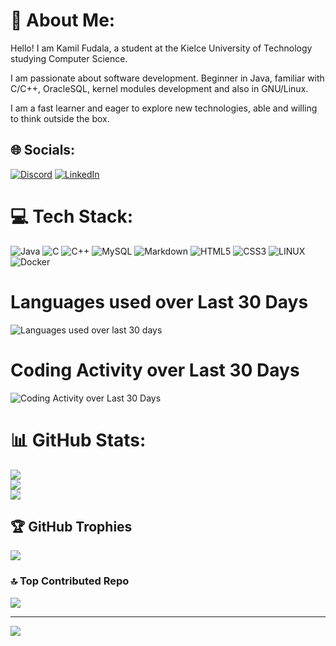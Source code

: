 # 💫 About Me:
Hello! I am Kamil Fudala, a student at the Kielce University of Technology studying Computer Science. 

I am passionate about software development. Beginner in Java, familiar with C/C++, OracleSQL, kernel modules development and also in GNU/Linux.

I am a fast learner and eager to explore new technologies, able and willing to think outside the box.

## 🌐 Socials:
[![Discord](https://img.shields.io/badge/Discord-%237289DA.svg?logo=discord&logoColor=white)](https://discord.gg/freakyf) [![LinkedIn](https://img.shields.io/badge/LinkedIn-%230077B5.svg?logo=linkedin&logoColor=white)](https://linkedin.com/in/kamil-fudala) 

# 💻 Tech Stack:
![Java](https://img.shields.io/badge/java-%23ED8B00.svg?style=for-the-badge&logo=java&logoColor=white) 
![C](https://img.shields.io/badge/c-%2300599C.svg?style=for-the-badge&logo=c&logoColor=white) 
![C++](https://img.shields.io/badge/c++-%2300599C.svg?style=for-the-badge&logo=c%2B%2B&logoColor=white)
![MySQL](https://img.shields.io/badge/mysql-%2300f.svg?style=for-the-badge&logo=mysql&logoColor=white) 
![Markdown](https://img.shields.io/badge/markdown-%23000000.svg?style=for-the-badge&logo=markdown&logoColor=white) 
![HTML5](https://img.shields.io/badge/html5-%23E34F26.svg?style=for-the-badge&logo=html5&logoColor=white) 
![CSS3](https://img.shields.io/badge/css3-%231572B6.svg?style=for-the-badge&logo=css3&logoColor=white) 
![LINUX](https://img.shields.io/badge/Linux-FCC624?style=for-the-badge&logo=linux&logoColor=black) 
![Docker](https://img.shields.io/badge/docker-%230db7ed.svg?style=for-the-badge&logo=docker&logoColor=white)

# Languages used over Last 30 Days
![Languages used over last 30 days](https://wakatime.com/share/@af25458a-7b17-4610-9e23-863caf9e5f12/90f254ad-edd2-4b98-b9e5-ff8b8879ace0.png)

# Coding Activity over Last 30 Days
![Coding Activity over Last 30 Days](https://wakatime.com/share/@af25458a-7b17-4610-9e23-863caf9e5f12/3efbda8c-2924-419b-87b7-ec24c7ccebd6.png)

# 📊 GitHub Stats:
![](https://github-readme-stats.vercel.app/api?username=FreakyF&theme=tokyonight&hide_border=false&include_all_commits=true&count_private=true)<br/>
![](https://github-readme-streak-stats.herokuapp.com/?user=FreakyF&theme=tokyonight&hide_border=false)<br/>
![](https://github-readme-stats.vercel.app/api/top-langs/?username=FreakyF&theme=tokyonight&hide_border=false&include_all_commits=true&count_private=true&layout=compact)

## 🏆 GitHub Trophies
![](https://github-profile-trophy.vercel.app/?username=FreakyF&theme=tokyonight&no-frame=false&no-bg=false&margin-w=4)

### 🔝 Top Contributed Repo
![](https://github-contributor-stats.vercel.app/api?username=FreakyF&limit=5&theme=tokyonight&combine_all_yearly_contributions=true)

---
[![](https://visitcount.itsvg.in/api?id=FreakyF&icon=1&color=1)](https://visitcount.itsvg.in)

